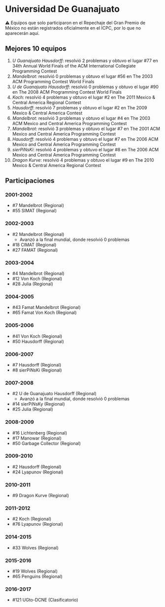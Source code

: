 # Universidad De Guanajuato

:warning: Equipos que solo participaron en el Repechaje del Gran Premio de México no están registrados oficialmente en el ICPC, por lo que no aparecerán aquí.

## Mejores 10 equipos

1. _U Guanajuato Hausdorff_: resolvió 2 problemas y obtuvo el lugar #77 en 34th Annual World Finals of the ACM International Collegiate Programming Contest
1. _Mandelbrot_: resolvió 0 problemas y obtuvo el lugar #56 en The 2003 ACM Programming Contest World Finals
1. _U de Guanajuato Hausdorff_: resolvió 0 problemas y obtuvo el lugar #90 en The 2008 ACM Programming Contest World Finals
1. _Koch_: resolvió 4 problemas y obtuvo el lugar #2 en The 2011 Mexico & Central America Regional Contest
1. _Hausdorff_: resolvió 7 problemas y obtuvo el lugar #2 en The 2009 Mexico & Central America Contest
1. _Mandelbrot_: resolvió 3 problemas y obtuvo el lugar #4 en The 2003 ACM Mexico and Central America Programming Contest
1. _Mandelbrot_: resolvió 3 problemas y obtuvo el lugar #7 en The 2001 ACM Mexico and Central America Programming Contest
1. _Hausdorff_: resolvió 4 problemas y obtuvo el lugar #7 en The 2006 ACM Mexico and Central America Programming Contest
1. _sierPiNsKi_: resolvió 4 problemas y obtuvo el lugar #8 en The 2006 ACM Mexico and Central America Programming Contest
1. _Dragon Kurve_: resolvió 4 problemas y obtuvo el lugar #9 en The 2010 Mexico & Central America Regional Contest

## Participaciones

### 2001-2002

- #7 Mandelbrot (Regional)
- #55 SIMAT (Regional)

### 2002-2003

- #2 Mandelbrot (Regional)
  - Avanzó a la final mundial, donde resolvió 0 problemas
- #18 CIMAT (Regional)
- #27 FAMAT (Regional)

### 2003-2004

- #4 Mandelbrot (Regional)
- #12 Von Koch (Regional)
- #28 Julia (Regional)

### 2004-2005

- #43 Famat Mandelbrot (Regional)
- #65 Famat Von Koch (Regional)

### 2005-2006

- #41 Von Koch (Regional)
- #50 Hausdorff (Regional)

### 2006-2007

- #7 Hausdorff (Regional)
- #8 sierPiNsKi (Regional)

### 2007-2008

- #2 U de Guanajuato Hausdorff (Regional)
  - Avanzó a la final mundial, donde resolvió 0 problemas
- #14 sierPiNsKy (Regional)
- #25 Julia (Regional)

### 2008-2009

- #16 Lichtenberg (Regional)
- #17 Manowar (Regional)
- #50 Garbage Collector (Regional)

### 2009-2010

- #2 Hausdorff (Regional)
- #24 Lyapunov (Regional)

### 2010-2011

- #9 Dragon Kurve (Regional)

### 2011-2012

- #2 Koch (Regional)
- #76 Lyapunov (Regional)

### 2014-2015

- #33 Wolves (Regional)

### 2015-2016

- #19 Wolves (Regional)
- #65 Penguins (Regional)

### 2016-2017

- #121 UGto-DCNE (Clasificatorio)



